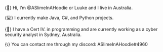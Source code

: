 {👋} Hi, I’m @ASlimeInAHoodie or Luuke and I live in Australia.  

{💻} I currently make Java, C#, and Python projects.  

{📖} I have a Cert IV. in programming and are currently working as a cyber security analyst in Sydney, Australia.

{📞} You can contact me through my discord: ASlimeInAHoodie#4960

<!---
ASlimeInAHoodie/ASlimeInAHoodie is a ✨ special ✨ repository because its `README.md` (this file) appears on your GitHub profile.
You can click the Preview link to take a look at your changes.
--->
